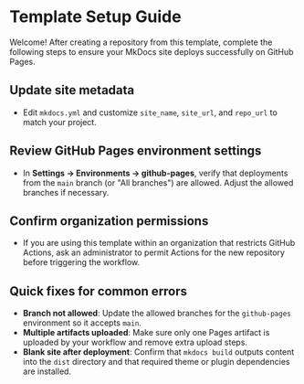 # Template Setup Guide

Welcome! After creating a repository from this template, complete the following steps to ensure your MkDocs site deploys successfully on GitHub Pages.

## Update site metadata
- Edit `mkdocs.yml` and customize `site_name`, `site_url`, and `repo_url` to match your project.

## Review GitHub Pages environment settings
- In **Settings → Environments → github-pages**, verify that deployments from the `main` branch (or "All branches") are allowed. Adjust the allowed branches if necessary.

## Confirm organization permissions
- If you are using this template within an organization that restricts GitHub Actions, ask an administrator to permit Actions for the new repository before triggering the workflow.

## Quick fixes for common errors
- **Branch not allowed**: Update the allowed branches for the `github-pages` environment so it accepts `main`.
- **Multiple artifacts uploaded**: Make sure only one Pages artifact is uploaded by your workflow and remove extra upload steps.
- **Blank site after deployment**: Confirm that `mkdocs build` outputs content into the `dist` directory and that required theme or plugin dependencies are installed.
